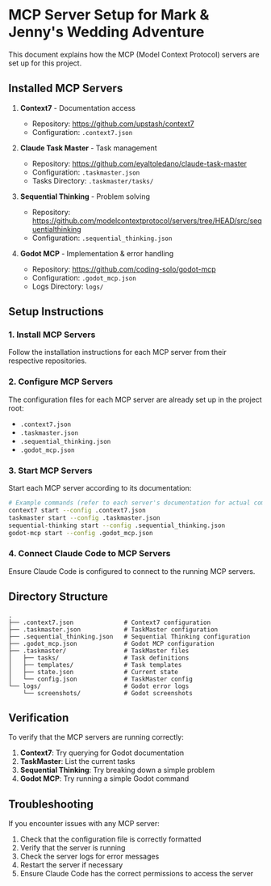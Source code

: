 # MCP Server Setup for Mark & Jenny's Wedding Adventure

This document explains how the MCP (Model Context Protocol) servers are set up for this project.

## Installed MCP Servers

1. **Context7** - Documentation access
   - Repository: https://github.com/upstash/context7
   - Configuration: `.context7.json`

2. **Claude Task Master** - Task management
   - Repository: https://github.com/eyaltoledano/claude-task-master
   - Configuration: `.taskmaster.json`
   - Tasks Directory: `.taskmaster/tasks/`

3. **Sequential Thinking** - Problem solving
   - Repository: https://github.com/modelcontextprotocol/servers/tree/HEAD/src/sequentialthinking
   - Configuration: `.sequential_thinking.json`

4. **Godot MCP** - Implementation & error handling
   - Repository: https://github.com/coding-solo/godot-mcp
   - Configuration: `.godot_mcp.json`
   - Logs Directory: `logs/`

## Setup Instructions

### 1. Install MCP Servers

Follow the installation instructions for each MCP server from their respective repositories.

### 2. Configure MCP Servers

The configuration files for each MCP server are already set up in the project root:
- `.context7.json`
- `.taskmaster.json`
- `.sequential_thinking.json`
- `.godot_mcp.json`

### 3. Start MCP Servers

Start each MCP server according to its documentation:

```bash
# Example commands (refer to each server's documentation for actual commands)
context7 start --config .context7.json
taskmaster start --config .taskmaster.json
sequential-thinking start --config .sequential_thinking.json
godot-mcp start --config .godot_mcp.json
```

### 4. Connect Claude Code to MCP Servers

Ensure Claude Code is configured to connect to the running MCP servers.

## Directory Structure

```
.
├── .context7.json              # Context7 configuration
├── .taskmaster.json            # TaskMaster configuration
├── .sequential_thinking.json   # Sequential Thinking configuration
├── .godot_mcp.json             # Godot MCP configuration
├── .taskmaster/                # TaskMaster files
│   ├── tasks/                  # Task definitions
│   ├── templates/              # Task templates
│   ├── state.json              # Current state
│   └── config.json             # TaskMaster config
└── logs/                       # Godot error logs
    └── screenshots/            # Godot screenshots
```

## Verification

To verify that the MCP servers are running correctly:

1. **Context7**: Try querying for Godot documentation
2. **TaskMaster**: List the current tasks
3. **Sequential Thinking**: Try breaking down a simple problem
4. **Godot MCP**: Try running a simple Godot command

## Troubleshooting

If you encounter issues with any MCP server:

1. Check that the configuration file is correctly formatted
2. Verify that the server is running
3. Check the server logs for error messages
4. Restart the server if necessary
5. Ensure Claude Code has the correct permissions to access the server
